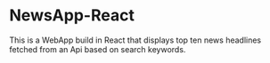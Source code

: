 # NewsApp-React

This is a WebApp build in React that displays top ten news headlines fetched from an Api based on search keywords.
